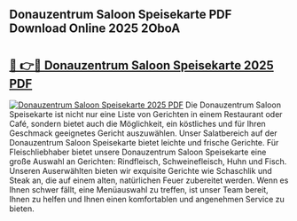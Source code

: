## Donauzentrum Saloon Speisekarte PDF Download Online 2025 2OboA

# <h2><a href="http://gc7yg6.nevu.top/?p=Donauzentrum+Saloon+Speisekarte">🔗 👉🔴 Donauzentrum Saloon Speisekarte 2025 PDF</a></h2>

[![Donauzentrum Saloon Speisekarte 2025 PDF](https://i.imgur.com/dBaPXMq.png)](http://gc7yg6.nevu.top/?p=Donauzentrum+Saloon+Speisekarte)
Die Donauzentrum Saloon Speisekarte ist nicht nur eine Liste von Gerichten in einem Restaurant oder Café, sondern bietet auch die Möglichkeit, ein köstliches und für Ihren Geschmack geeignetes Gericht auszuwählen. Unser Salatbereich auf der Donauzentrum Saloon Speisekarte bietet leichte und frische Gerichte. Für Fleischliebhaber bietet unsere Donauzentrum Saloon Speisekarte eine große Auswahl an Gerichten: Rindfleisch, Schweinefleisch, Huhn und Fisch. Unseren Auserwählten bieten wir exquisite Gerichte wie Schaschlik und Steak an, die auf einem alten, natürlichen Feuer zubereitet werden. Wenn es Ihnen schwer fällt, eine Menüauswahl zu treffen, ist unser Team bereit, Ihnen zu helfen und Ihnen einen komfortablen und angenehmen Service zu bieten.
